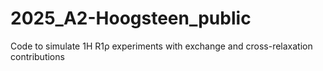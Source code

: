 # 2025_A2-Hoogsteen_public
Code to simulate 1H R1ρ experiments with exchange and cross-relaxation contributions
